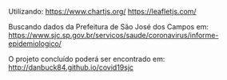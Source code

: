 Utilizando:
https://www.chartjs.org/
https://leafletjs.com/

Buscando dados da Prefeitura de São José dos Campos em:
https://www.sjc.sp.gov.br/servicos/saude/coronavirus/informe-epidemiologico/

O projeto concluído poderá ser encontrado em:
http://danbuck84.github.io/covid19sjc
